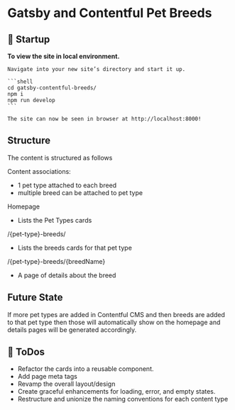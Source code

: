 # Gatsby and Contentful Pet Breeds

## 🚀 Startup 

**To view the site in local environment.**

    Navigate into your new site’s directory and start it up.

    ```shell
    cd gatsby-contentful-breeds/
    npm i
    npm run develop
    ```

    The site can now be seen in browser at http://localhost:8000!

## Structure

  The content is structured as follows

  Content associations: 
  - 1 pet type attached to each breed
  - multiple breed can be attached to pet type

  Homepage
  - Lists the Pet Types cards

  /{pet-type}-breeds/
  - Lists the breeds cards for that pet type
  
  /{pet-type}-breeds/{breedName}
   - A page of details about the breed

## Future State

  If more pet types are added in Contentful CMS and then breeds are added to that pet type then those will automatically show on the homepage and details pages will be generated accordingly.

## 🚀 ToDos

  - Refactor the cards into a reusable component.
  - Add page meta tags
  - Revamp the overall layout/design
  - Create graceful enhancements for loading, error, and empty states.
  - Restructure and unionize the naming conventions for each content type
